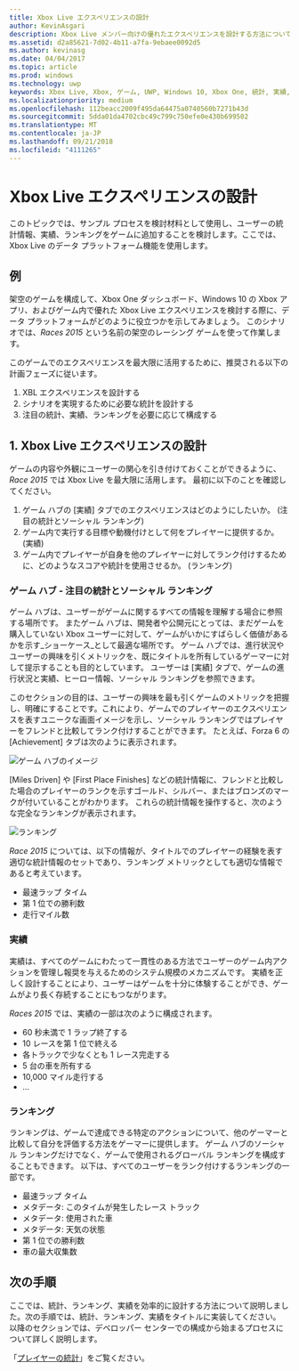```yaml
---
title: Xbox Live エクスペリエンスの設計
author: KevinAsgari
description: Xbox Live メンバー向けの優れたエクスペリエンスを設計する方法について説明します。そのためには、タイトルに関連するプレイヤーの統計、ランキング、実績についての計画を立てます。
ms.assetid: d2a85621-7d02-4b11-a7fa-9ebaee0092d5
ms.author: kevinasg
ms.date: 04/04/2017
ms.topic: article
ms.prod: windows
ms.technology: uwp
keywords: Xbox Live, Xbox, ゲーム, UWP, Windows 10, Xbox One, 統計, 実績, ランキング, 設計
ms.localizationpriority: medium
ms.openlocfilehash: 112beacc2009f495da64475a0740560b7271b43d
ms.sourcegitcommit: 5dda01da4702cbc49c799c750efe0e430b699502
ms.translationtype: MT
ms.contentlocale: ja-JP
ms.lasthandoff: 09/21/2018
ms.locfileid: "4111265"
---
```

# <a name="designing-xbox-live-experiences"></a>Xbox Live エクスペリエンスの設計

このトピックでは、サンプル プロセスを検討材料として使用し、ユーザーの統計情報、実績、ランキングをゲームに追加することを検討します。ここでは、Xbox Live のデータ プラットフォーム機能を使用します。

## <a name="example"></a>例
架空のゲームを構成して、Xbox One ダッシュボード、Windows 10 の Xbox アプリ、およびゲーム内で優れた Xbox Live エクスペリエンスを検討する際に、データ プラットフォームがどのように役立つかを示してみましょう。 このシナリオでは、_Races 2015_ という名前の架空のレーシング ゲームを使って作業します。

このゲームでのエクスペリエンスを最大限に活用するために、推奨される以下の計画フェーズに従います。
1. XBL エクスペリエンスを設計する
2. シナリオを実現するために必要な統計を設計する
3. 注目の統計、実績、ランキングを必要に応じて構成する


## <a name="1-design-your-xbox-live-experiences"></a>1. Xbox Live エクスペリエンスの設計
ゲームの内容や外観にユーザーの関心を引き付けておくことができるように、_Race 2015_ では Xbox Live を最大限に活用します。 最初に以下のことを確認してください。

1. ゲーム ハブの [実績] タブでのエクスペリエンスはどのようにしたいか。 (注目の統計とソーシャル ランキング)
2. ゲーム内で実行する目標や動機付けとして何をプレイヤーに提供するか。 (実績)
3. ゲーム内でプレイヤーが自身を他のプレイヤーに対してランク付けするために、どのようなスコアや統計を使用させるか。 (ランキング)


### <a name="gamehubs---featured-statistics-and-social-leaderboards"></a>ゲーム ハブ - 注目の統計とソーシャル ランキング
ゲーム ハブは、ユーザーがゲームに関するすべての情報を理解する場合に参照する場所です。 またゲーム ハブは、開発者や公開元にとっては、まだゲームを購入していない Xbox ユーザーに対して、ゲームがいかにすばらしく価値があるかを示す_ショーケース_として最適な場所です。 ゲーム ハブでは、進行状況やユーザーの興味を引くメトリックを、既にタイトルを所有しているゲーマーに対して提示することも目的としています。 ユーザーは [実績] タブで、ゲームの進行状況と実績、ヒーロー情報、ソーシャル ランキングを参照できます。

このセクションの目的は、ユーザーの興味を最も引くゲームのメトリックを把握し、明確にすることです。これにより、ゲームでのプレイヤーのエクスペリエンスを表すユニークな画面イメージを示し、ソーシャル ランキングではプレイヤーをフレンドと比較してランク付けすることができます。 たとえば、Forza 6 の [Achievement] タブは次のように表示されます。

![ゲーム ハブのイメージ](../images/omega/forza_gamehub.png)


[Miles Driven] や [First Place Finishes] などの統計情報に、フレンドと比較した場合のプレイヤーのランクを示すゴールド、シルバー、またはブロンズのマークが付いていることがわかります。 これらの統計情報を操作すると、次のような完全なランキングが表示されます。

![ランキング](../images/omega/progress_gamehub_lb.png)

 _Race 2015_ については、以下の情報が、タイトルでのプレイヤーの経験を表す適切な統計情報のセットであり、ランキング メトリックとしても適切な情報であると考えています。
 * 最速ラップ タイム
 * 第 1 位での勝利数
 * 走行マイル数


### <a name="achievements"></a>実績
実績は、すべてのゲームにわたって一貫性のある方法でユーザーのゲーム内アクションを管理し報奨を与えるためのシステム規模のメカニズムです。 実績を正しく設計することにより、ユーザーはゲームを十分に体験することができ、ゲームがより長く存続することにもつながります。

_Races 2015_ では、実績の一部は次のように構成されます。
* 60 秒未満で 1 ラップ終了する
* 10 レースを第 1 位で終える
* 各トラックで少なくとも 1 レース完走する
* 5 台の車を所有する
* 10,000 マイル走行する
* ...


###  <a name="leaderboards"></a>ランキング
ランキングは、ゲームで達成できる特定のアクションについて、他のゲーマーと比較して自分を評価する方法をゲーマーに提供します。 ゲーム ハブのソーシャル ランキングだけでなく、ゲームで使用されるグローバル ランキングを構成することもできます。 以下は、すべてのユーザーをランク付けするランキングの一部です。

* 最速ラップ タイム
 * メタデータ: このタイムが発生したレース トラック
 * メタデータ: 使用された車
 * メタデータ: 天気の状態
* 第 1 位での勝利数
* 車の最大収集数

## <a name="next-steps"></a>次の手順
ここでは、統計、ランキング、実績を効率的に設計する方法について説明しました。次の手順では、統計、ランキング、実績をタイトルに実装してください。  以降のセクションでは、デベロッパー センターでの構成から始まるプロセスについて詳しく説明します。

「[プレイヤーの統計](../leaderboards-and-stats-2017/player-stats.md)」をご覧ください。
